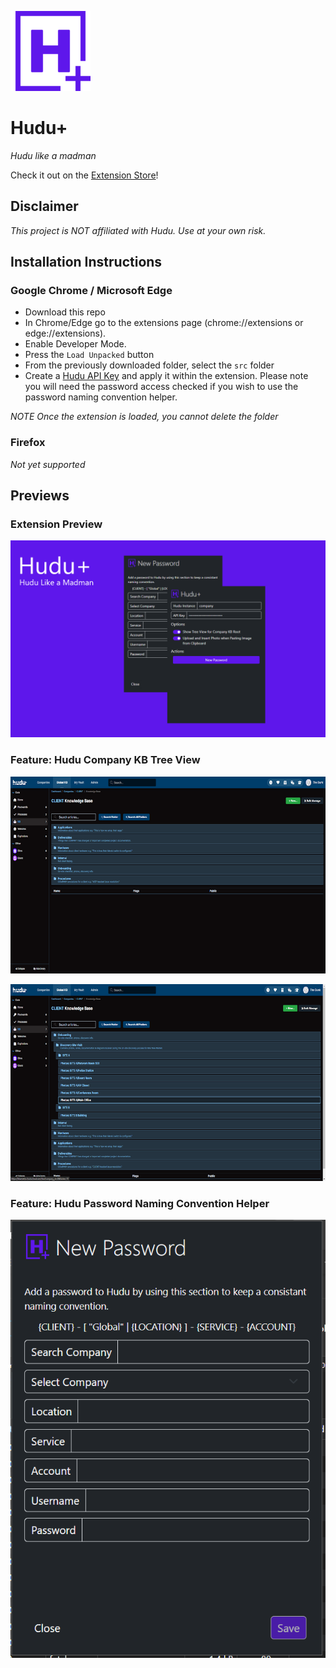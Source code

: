 ![icon](./src/images/huduplus-icon-128.png)

# Hudu+
_Hudu like a madman_

Check it out on the [Extension Store](https://chromewebstore.google.com/u/1/detail/hudu+/ephjgpphegbbhipfbncfgicnnkidighi?hl=en)!

## Disclaimer

_This project is NOT affiliated with Hudu.  Use at your own risk._

## Installation Instructions

### Google Chrome / Microsoft Edge

* Download this repo
* In Chrome/Edge go to the extensions page (chrome://extensions or edge://extensions).
* Enable Developer Mode.
* Press the `Load Unpacked` button
* From the previously downloaded folder, select the `src` folder
* Create a [Hudu API Key](https://support.hudu.com/hc/en-us/articles/11422780787735-REST-API) and apply it within the extension. Please note you will need the password access checked if you wish to use the password naming convention helper.

_NOTE Once the extension is loaded, you cannot delete the folder_

### Firefox

_Not yet supported_

## Previews

### Extension Preview

![extension](./assets/hudu-store-01.png)

### Feature: Hudu Company KB Tree View

![before](./assets/before.png)

![after](./assets/after.png)

### Feature: Hudu Password Naming Convention Helper

![after](./assets/password-naming-convention.png)